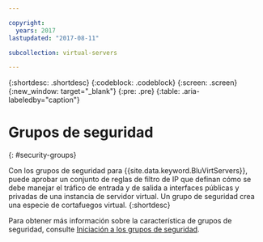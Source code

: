 ```yaml
---

copyright:
  years: 2017
lastupdated: "2017-08-11"

subcollection: virtual-servers

---
```


{:shortdesc: .shortdesc}
{:codeblock: .codeblock}
{:screen: .screen}
{:new_window: target="_blank"}
{:pre: .pre}
{:table: .aria-labeledby="caption"}


# Grupos de seguridad
{: #security-groups}

Con los grupos de seguridad para {{site.data.keyword.BluVirtServers}}, puede aprobar un conjunto de reglas de filtro de IP que definan cómo se debe manejar el tráfico de entrada y de salida a interfaces públicas y privadas de una instancia de servidor virtual. Un grupo de seguridad crea una especie de cortafuegos virtual.
{:shortdesc}

Para obtener más información sobre la característica de grupos de seguridad, consulte [Iniciación a los grupos de seguridad](/docs/infrastructure/security-groups?topic=security-groups-getting-started).

